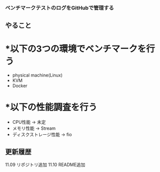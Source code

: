 ### ベンチマークテストのログをGitHubで管理する
## やること
# *以下の3つの環境でベンチマークを行う
- physical machine(Linux)
- KVM
- Docker

# *以下の性能調査を行う
- CPU性能 -> 未定
- メモリ性能 -> Stream
- ディスクストレージ性能 -> fio


## 更新履歴
11.09 リポジトリ追加
11.10 README追加
